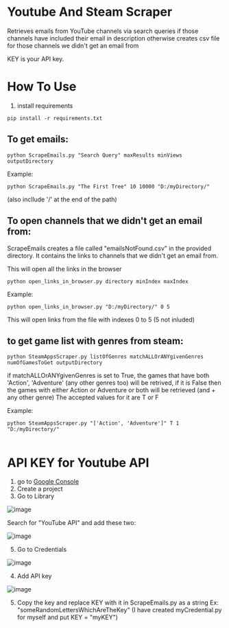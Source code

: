 # Youtube And Steam Scraper

Retrieves emails from YouTube channels via search queries if those channels have included their email in description otherwise creates csv file for those channels we didn't get an email from


KEY is your API key.

# How To Use

1) install requirements 
```
pip install -r requirements.txt
```

## To get emails:
```
python ScrapeEmails.py "Search Query" maxResults minViews outputDirectory
```

Example:
```
python ScrapeEmails.py "The First Tree" 10 10000 "D:/myDirectory/"
```

(also incllude '/' at the end of the path)

## To open channels that we didn't get an email from:

ScrapeEmails creates a file called "emailsNotFound.csv" in the provided directory. It contains the links to channels that we didn't get an email from.

This will open all the links in the browser
```
python open_links_in_browser.py directory minIndex maxIndex
```

Example:
```
python open_links_in_browser.py "D:/myDirectory/" 0 5

```
This will open links from the file with indexes 0 to 5 (5 not inluded)

## to get game list with genres from steam:

```
python SteamAppsScraper.py listOfGenres matchALLOrANYgivenGenres numOfGamesToGet outputDirectory
```

if matchALLOrANYgivenGenres is set to True, the games that have both 'Action', 'Adventure' (any other genres too) will be retrived, if it is False then the games with either Action or Adventure or both will be retrieved (and + any other genre)
The accepted values for it are T or F

Example:
```
python SteamAppsScraper.py "['Action', 'Adventure']" T 1 "D:/myDirectory/"


```

# API KEY for Youtube API

1) go to [Google Console](https://console.cloud.google.com)
2) Create a project
3) Go to Library

![image](https://user-images.githubusercontent.com/66353680/197348674-fbf540f4-01e9-4e3f-bf61-e8d28835af26.png)

Search for "YouTube API" and add these two:

![image](https://user-images.githubusercontent.com/66353680/197348719-33d92974-a516-4c31-a5d2-6dc1e359caec.png)


5) Go to Credentials


![image](https://user-images.githubusercontent.com/66353680/197348196-fd450dfb-0a2f-46cc-952f-dca6eb9706c8.png)

4) Add API key


![image](https://user-images.githubusercontent.com/66353680/197348279-d80c7cba-ab44-46de-a1b1-3f3c49ddeda7.png)

5) Copy the key and replace KEY with it in ScrapeEmails.py as a string Ex: "someRandomLettersWhichAreTheKey"
(I have created myCredential.py for myself and put KEY = "myKEY")

